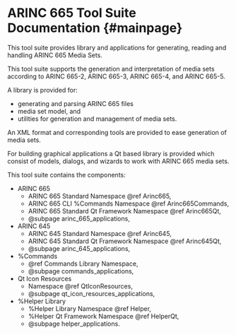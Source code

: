 # ARINC 665 Tool Suite Documentation {#mainpage}

This tool suite provides library and applications for generating, reading and handling ARINC 665 Media Sets.

This tool suite supports the generation and interpretation of media sets according to ARINC 665-2, ARINC 665-3, ARINC 665-4, and ARINC 665-5.

A library is provided for:
- generating and parsing ARINC 665 files
- media set model, and
- utilities for generation and management of media sets.

An XML format and corresponding tools are provided to ease generation of media sets.

For building graphical applications a Qt based library is provided which consist of models, dialogs, and wizards to work with ARINC 665 media sets.

This tool suite contains the components:
- ARINC 665
  - ARINC 665 Standard Namespace @ref Arinc665,
  - ARINC 665 CLI %Commands Namespace @ref Arinc665Commands,
  - ARINC 665 Standard Qt Framework Namespace @ref Arinc665Qt,
  - @subpage arinc_665_applications,
- ARINC 645
  - ARINC 645 Standard Namespace @ref Arinc645,
  - ARINC 645 Standard Qt Framework Namespace @ref Arinc645Qt,
  - @subpage arinc_645_applications,
- %Commands
  - @ref Commands Library Namespace,
  - @subpage commands_applications,
- Qt Icon Resources
  - Namespace @ref QtIconResources,
  - @subpage qt_icon_resources_applications,
- %Helper Library
  - %Helper Library Namespace @ref Helper,
  - %Helper Qt Framework Namespace @ref HelperQt,
  - @subpage helper_applications.
